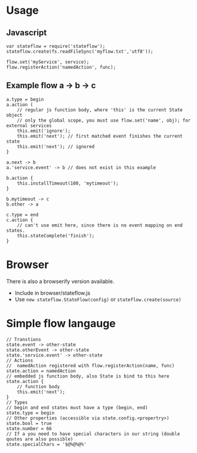 # Usage
## Javascript
```
var stateflow = require('stateflow');
stateflow.create(fs.readFileSync('myflow.txt','utf8'));

flow.set('myService', service);
flow.registerAction('namedAction', func);
```
## Example flow a -> b -> c
```
a.type = begin
a.action (
	// regular js function body, where 'this' is the current State object
	// only the global scope, you must use flow.set('name', obj); for external services
	this.emit('ignore');
	this.emit('next'); // first matched event finishes the current state
	this.emit('next'); // ignored
}

a.next -> b
a.'service.event' -> b // does not exist in this example

b.action {
	this.installTimeout(100, 'mytimeout');
}

b.mytimeout -> c
b.other -> a

c.type = end
c.action {
	// can't use emit here, since there is no event mapping on end states.
	this.stateComplete('finish');
}
```

# Browser

There is also a browserify version available.

 * Include in browser/stateflow.js
 * Use `new stateflow.StateFlow(config)` or `stateflow.create(source)`


# Simple flow langauge

```
// Transtions
state.event -> other-state
state.otherEvent -> other-state
state.'service.event' -> other-state
// Actions
//  namedAction registered with flow.registerAction(name, func)
state.action = namedAction 
// embedded js function body, also State is bind to this here
state.action {
	// function body 
	this.emit('next');
}
// Types
// begin and end states must have a type (begin, end) 
state.type = begin
// Other properties (accessible via state.config.<propertry>)
state.bool = true
state.number = 66
// If a you need to have special characters in our string (double qoutes are also possible)
state.specialChars = '$@%@%@%'
```
